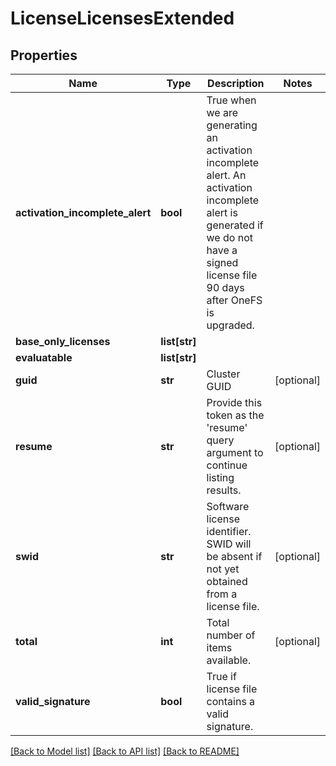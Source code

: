 # LicenseLicensesExtended

## Properties
Name | Type | Description | Notes
------------ | ------------- | ------------- | -------------
**activation_incomplete_alert** | **bool** | True when we are generating an activation incomplete alert. An activation incomplete alert is generated if we do not have a signed license file 90 days after OneFS is upgraded. | 
**base_only_licenses** | **list[str]** |  | 
**evaluatable** | **list[str]** |  | 
**guid** | **str** | Cluster GUID | [optional] 
**resume** | **str** | Provide this token as the &#39;resume&#39; query argument to continue listing results. | [optional] 
**swid** | **str** | Software license identifier. SWID will be absent if not yet obtained from a license file. | [optional] 
**total** | **int** | Total number of items available. | [optional] 
**valid_signature** | **bool** | True if license file contains a valid signature. | 

[[Back to Model list]](../README.md#documentation-for-models) [[Back to API list]](../README.md#documentation-for-api-endpoints) [[Back to README]](../README.md)


